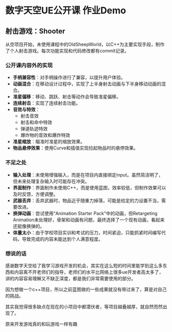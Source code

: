 # 数字天空UE公开课 作业Demo

## 射击游戏：Shooter

从空项目开始，未使用课程中的OldSheepWorld，以C++为主要实现手段，制作了个人射击游戏。每次功能实现和代码修改都有commit记录。

### 公开课内容外的实现

- **手柄兼容性**：对手柄操作进行了兼容，以提升用户体验。
- **动画混合**：在移动设计过程中，实现了上半身射击动画与下半身移动动画的混合。
- **准星偏移**：移动、跳跃、射击等动作会导致准星偏移。
- **连续射击**：实现了连续射击功能。
- **音效与特效**：
  - 射击音效
  - 射击和命中特效
  - 弹道轨迹特效
  - 爆炸物的音效和爆炸特效
- **准星缩放**：瞄准时准星的缩放效果。
- **物品悬停效果**：使用Curve和插值实现捡起物品时的悬停效果。


### 不足之处

- **输入处理**：未使用增强输入，而是在项目内直接绑定input。虽然简洁明了，但未来处理复杂输入时可能存在冲突。
- **界面制作**：界面制作未使用C++，而是使用蓝图，效率较低，但制作效果可以及时反馈，方便调整。
- **武器丢弃**：丢弃武器时，物品近乎随重力掉落，可能是给定的力设置不当，需要改进。
- **换弹动画**：尝试使用“Animation Starter Pack”中的动画，但Retargeting Animation未处理好，骨架和动画有问题，最终选择了一个现有动画，看起来还挺像换弹的。
- **体量太小**：由于学校项目实训和考试的压力，时间紧迫，只能抓紧时间编写代码，导致完成的内容未能达到个人满意程度。

### 想说的话
感谢数字天空给了我学习游戏开发的机会，其实在这么短的时间里能学到这么多东西和内容离不开老师们的指导，老师们的水平比网络上很多ue开发者高太多了，讲的内容容易理解又不缺乏深度，都是我们非常需要使用的部分。

因为想做一个c++项目，所以之前蓝图做的一些成果就没有带过来了，算是对自己的挑战。

其实我觉得很多缺点在现在的小项目中都潜伏者，等项目越叠越厚，就自然而然出现了。

原来开发游戏真的和玩游戏一样有趣
